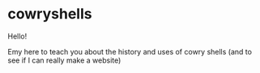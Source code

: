# cowryshells

Hello!

Emy here to teach you about the history and uses of cowry shells
(and to see if I can really make a website)

